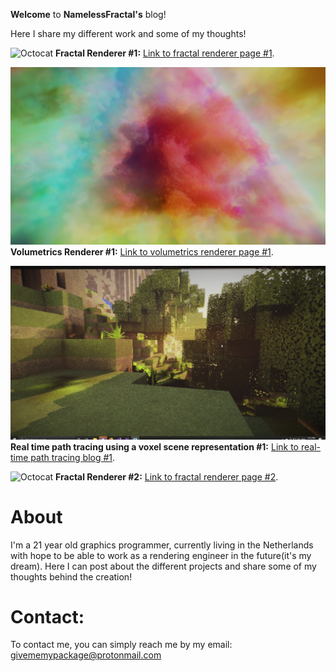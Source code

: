 **Welcome** to **NamelessFractal's** blog!

Here I share my different work and some of my thoughts! 

![Octocat](https://github.com/NamelessCoding/NamelessCoding.github.io/blob/main/assets/images/futurecity2.png?raw=true)
**Fractal Renderer #1:** [Link to fractal renderer page #1](./another-page.md).

![Octocat](https://github.com/NamelessCoding/NamelessCoding.github.io/blob/main/assets/images/index.png?raw=true)
**Volumetrics Renderer #1:** [Link to volumetrics renderer page #1](./another-page2.md).

![Octocat](https://github.com/NamelessCoding/NamelessCoding.github.io/blob/main/assets/images/ConsoleApp1_ZtsQAolgw0.jpg?raw=true)
**Real time path tracing using a voxel scene representation #1:** [Link to real-time path tracing blog #1](./another-page3.md).

![Octocat](https://github.com/NamelessCoding/NamelessCoding.github.io/blob/main/assets/images/243423fftt.png?raw=true)
**Fractal Renderer #2:** [Link to fractal renderer page #2](./another-page4.md).

# About

I'm a 21 year old graphics programmer, currently living in the Netherlands with hope to be able to work as a rendering engineer in the future(it's my dream). Here I can 
post about the different projects and share some of my thoughts behind the creation!

# Contact:

To contact me, you can simply reach me by my email: givememypackage@protonmail.com


